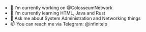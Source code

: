 - 🔭 I’m currently working on @ColosseumNetwork
- 🌱 I’m currently learning HTML, Java and Rust
- 💬 Ask me about System Administration and Networking things
- 📫 You can reach me via Telegram: @infiniteip

